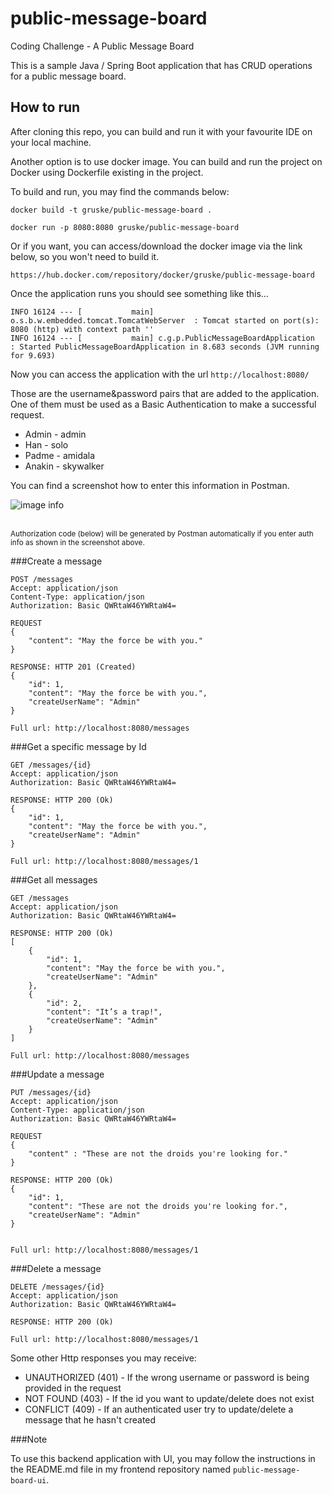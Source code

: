 # public-message-board
Coding Challenge - A Public Message Board

This is a sample Java / Spring Boot application that has CRUD operations for a public message board.

## How to run

After cloning this repo, you can build and run it with your favourite IDE on your local machine.

Another option is to use docker image. You can build and run the project on Docker using Dockerfile existing in the project.

To build and run, you may find the commands below:

````
docker build -t gruske/public-message-board .

docker run -p 8080:8080 gruske/public-message-board
````

Or if you want, you can access/download the docker image via the link below, so you won't need to build it.
 
``https://hub.docker.com/repository/docker/gruske/public-message-board``

Once the application runs you should see something like this...

```
INFO 16124 --- [           main] o.s.b.w.embedded.tomcat.TomcatWebServer  : Tomcat started on port(s): 8080 (http) with context path ''
INFO 16124 --- [           main] c.g.p.PublicMessageBoardApplication      : Started PublicMessageBoardApplication in 8.683 seconds (JVM running for 9.693)
```

Now you can access the application with the url ``http://localhost:8080/``

Those are the username&password pairs that are added to the application. One of them must be used as a Basic Authentication to make a successful request. 
* Admin - admin
* Han - solo
* Padme - amidala
* Anakin - skywalker

You can find a screenshot how to enter this information in Postman.

![image info](./images/postmanBasicAuth.PNG)

<br/>
<sup>Authorization code (below) will be generated by Postman automatically if you enter auth info as shown in the screenshot above.</sup>

###Create a message
````
POST /messages
Accept: application/json
Content-Type: application/json
Authorization: Basic QWRtaW46YWRtaW4=

REQUEST
{
    "content": "May the force be with you."
}

RESPONSE: HTTP 201 (Created)
{
    "id": 1,
    "content": "May the force be with you.",
    "createUserName": "Admin"
}

Full url: http://localhost:8080/messages
````

###Get a specific message by Id
````
GET /messages/{id}
Accept: application/json
Authorization: Basic QWRtaW46YWRtaW4=

RESPONSE: HTTP 200 (Ok)
{
    "id": 1,
    "content": "May the force be with you.",
    "createUserName": "Admin"
}

Full url: http://localhost:8080/messages/1
````

###Get all messages
````
GET /messages
Accept: application/json
Authorization: Basic QWRtaW46YWRtaW4=

RESPONSE: HTTP 200 (Ok)
[
    {
        "id": 1,
        "content": "May the force be with you.",
        "createUserName": "Admin"
    },
    {
        "id": 2,
        "content": "It’s a trap!",
        "createUserName": "Admin"
    }
]

Full url: http://localhost:8080/messages
````

###Update a message
````
PUT /messages/{id}
Accept: application/json
Content-Type: application/json
Authorization: Basic QWRtaW46YWRtaW4=

REQUEST
{
    "content" : "These are not the droids you're looking for."
}

RESPONSE: HTTP 200 (Ok)
{
    "id": 1,
    "content": "These are not the droids you're looking for.",
    "createUserName": "Admin"
}


Full url: http://localhost:8080/messages/1
````

###Delete a message
````
DELETE /messages/{id}
Accept: application/json
Authorization: Basic QWRtaW46YWRtaW4=

RESPONSE: HTTP 200 (Ok)

Full url: http://localhost:8080/messages/1
````

Some other Http responses you may receive:
* UNAUTHORIZED (401) - If the wrong username or password is being provided in the request
* NOT FOUND (403) - If the id you want to update/delete does not exist
* CONFLICT (409) - If an authenticated user try to update/delete a message that he hasn't created

###Note

To use this backend application with UI, you may follow the instructions in the README.md file in my frontend repository named ``public-message-board-ui``. 